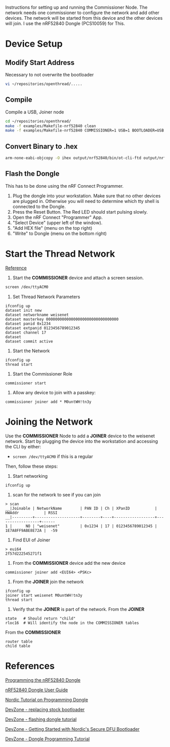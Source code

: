 Instructions for setting up and running the Commissioner Node.
The network needs one commissioner to configure the network and add other devices.
The network will be started from this device and the other devices will join.
I use the nRF52840 Dongle (PCS10059) for This.



# Device Setup
## Modify Start Address
Necessary to not overwrite the bootloader
```bash
vi ~/repositories/openthread/.....
```


## Compile
Compile a USB, Joiner node
```bash
cd ~/repositories/openthread/
make -f examples/Makefile-nrf52840 clean
make -f examples/Makefile-nrf52840 COMMISSIONER=1 USB=1 BOOTLOADER=USB
```


## Convert Binary to .hex
```bash
arm-none-eabi-objcopy -O ihex output/nrf52840/bin/ot-cli-ftd output/nrf52840/bin/ot-cli-ftd.hex
```


## Flash the Dongle
This has to be done using the nRF Connect Programmer.
1. Plug the dongle into your workstation.
Make sure that no other devices are plugged in.
Otherwise you will need to determine which tty shell is connected to the Dongle.
1. Press the Reset Button.
The Red LED should start pulsing slowly.
1. Open the nRF Connect "Programmer" App.
1. "Select Device" (upper left of the window).
1. "Add HEX file" (menu on the top right)
1. "Write" to Dongle (menu on the bottom right)



# Start the Thread Network
[Reference](https://openthread.io/guides/build/commissioning)
1. Start the **COMMISSIONER** device and attach a screen session.
  ```bash
  screen /dev/ttyACM0
  ```
1. Set Thread Network Parameters
  ```
  ifconfig up
  dataset init new
  dataset networkname weisenet
  dataset masterkey 00000000000000000000000000000000
  dataset panid 0x1234
  dataset extpanid 0123456789012345
  dataset channel 17
  dataset
  dataset commit active
  ```
1. Start the Network
  ```
  ifconfig up
  thread start
  ```
1. Start the Commissioner Role
  ```
  commissioner start
  ```
1. Allow any device to join with a passkey:
  ```
  commissioner joiner add * M0untWH!tn3y
  ```



# Joining the Network
Use the **COMMISSIONER** Node to add a **JOINER** device to the weisenet network.
Start by plugging the device into the workstation and accessing the CLI by either:
- `screen /dev/ttyACM0` if this is a regular

Then, follow these steps:
1. Start networking
```
ifconfig up
```
1. scan for the network to see if you can join
```
> scan
__|Joinable | NetworkName        | PAN ID | Ch | XPanID           | HWAddr           | RSSI
__|---------+--------------------+--------+----+------------------+------------------+------
1 |      NO | "weisenet"         | 0x1234 | 17 | 0123456789012345 | 1E7A8FF9ABE8E72A |  -59
```
1. Find EUI of Joiner
```
> eui64
2f57d222545271f1
```
1. From the **COMMISSIONER** device add the new device
```
commissioner joiner add <EUI64> <PSKc>
```
1. From the **JOINER** join the network
```
ifconfig up
joiner start weisenet M0untWH!tn3y
thread start
```
1. Verify that the **JOINER** is part of the network.
From the **JOINER**
```
state   # Should return "child"
rloc16  # Will identify the node in the COMMISSIONER tables
```
From the **COMMISSIONER**
```
router table
child table
```



# References
[Programming the nRF52840 Dongle](https://infocenter.nordicsemi.com/topic/ug_nrf52840_dongle/UG/nrf52840_Dongle/programming.html)

[nRF52840 Dongle User Guide](https://infocenter.nordicsemi.com/pdf/nRF52840_Dongle_User_Guide_v1.1.pdf)

[Nordic Tutorial on Programming Dongle](https://devzone.nordicsemi.com/nordic/short-range-guides/b/getting-started/posts/nrf52840-dongle-programming-tutorial)

[DevZone - replacing stock bootloader](https://devzone.nordicsemi.com/f/nordic-q-a/39185/pca10059-replacing-stock-bootloader-with-adafruit-uf2-using-usb-dfua-signature-i-can-generate-a-zip-file-with-nrfutil-but-what-key-should-i-use-i-tried-to-use-just-a-private-key-and-flash-that-generated-packet-with-nrfutil-bu)

[DevZone - flashing dongle tutorial](https://devzone.nordicsemi.com/nordic/short-range-guides/b/getting-started/posts/nrf52840-dongle-programming-tutorial)

[DevZone - Getting Started with Nordic's Secure DFU Bootloader](https://devzone.nordicsemi.com/nordic/nordic-blog/b/blog/posts/getting-started-with-nordics-secure-dfu-bootloader)

[DevZone - Dongle Programming Tutorial](https://devzone.nordicsemi.com/nordic/short-range-guides/b/getting-started/posts/nrf52840-dongle-programming-tutorial)
